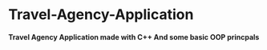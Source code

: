 # Travel-Agency-Application
#### Travel Agency Application made with C++ And some basic OOP princpals
